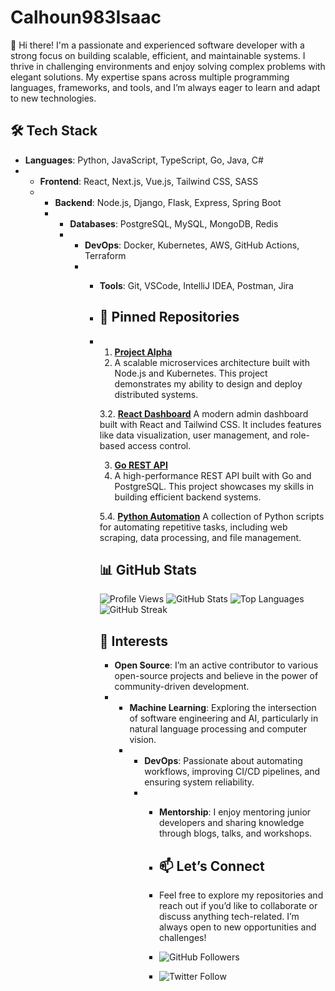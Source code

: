 # Calhoun983Isaac

👋 Hi there! I'm a passionate and experienced software developer with a strong focus on building scalable, efficient, and maintainable systems. I thrive in challenging environments and enjoy solving complex problems with elegant solutions. My expertise spans across multiple programming languages, frameworks, and tools, and I’m always eager to learn and adapt to new technologies.

## 🛠️ Tech Stack

- **Languages**: Python, JavaScript, TypeScript, Go, Java, C#
- - **Frontend**: React, Next.js, Vue.js, Tailwind CSS, SASS
  - - **Backend**: Node.js, Django, Flask, Express, Spring Boot
    - - **Databases**: PostgreSQL, MySQL, MongoDB, Redis
      - - **DevOps**: Docker, Kubernetes, AWS, GitHub Actions, Terraform
        - - **Tools**: Git, VSCode, IntelliJ IDEA, Postman, Jira
         
          - ## 🚀 Pinned Repositories
         
          - 1. **[Project Alpha](https://github.com/Calhoun983Isaac/project-alpha)**
            2.    A scalable microservices architecture built with Node.js and Kubernetes. This project demonstrates my ability to design and deploy distributed systems.
           
            3.2. **[React Dashboard](https://github.com/Calhoun983Isaac/react-dashboard)**
               A modern admin dashboard built with React and Tailwind CSS. It includes features like data visualization, user management, and role-based access control.

            3. **[Go REST API](https://github.com/Calhoun983Isaac/go-rest-api)**
            4.    A high-performance REST API built with Go and PostgreSQL. This project showcases my skills in building efficient backend systems.
           
            5.4. **[Python Automation](https://github.com/Calhoun983Isaac/python-automation)**
               A collection of Python scripts for automating repetitive tasks, including web scraping, data processing, and file management.

            ## 📊 GitHub Stats

            ![Profile Views](https://komarev.com/ghpvc/?username=Calhoun983Isaac&color=blue)
            ![GitHub Stats](https://github-readme-stats.vercel.app/api?username=Calhoun983Isaac&show_icons=true&theme=radical)
            ![Top Languages](https://github-readme-stats.vercel.app/api/top-langs/?username=Calhoun983Isaac&layout=compact&theme=radical)
            ![GitHub Streak](https://streak-stats.demolab.com/?user=Calhoun983Isaac&theme=radical)

            ## 🌱 Interests

            - **Open Source**: I’m an active contributor to various open-source projects and believe in the power of community-driven development.
            - - **Machine Learning**: Exploring the intersection of software engineering and AI, particularly in natural language processing and computer vision.
              - - **DevOps**: Passionate about automating workflows, improving CI/CD pipelines, and ensuring system reliability.
                - - **Mentorship**: I enjoy mentoring junior developers and sharing knowledge through blogs, talks, and workshops.
                 
                  - ## 📫 Let’s Connect
                 
                  - Feel free to explore my repositories and reach out if you’d like to collaborate or discuss anything tech-related. I’m always open to new opportunities and challenges!
                 
                  - ![GitHub Followers](https://img.shields.io/github/followers/Calhoun983Isaac?label=Follow&style=social)
                  - ![Twitter Follow](https://img.shields.io/twitter/follow/Calhoun983Isaac?label=Follow&style=social)
